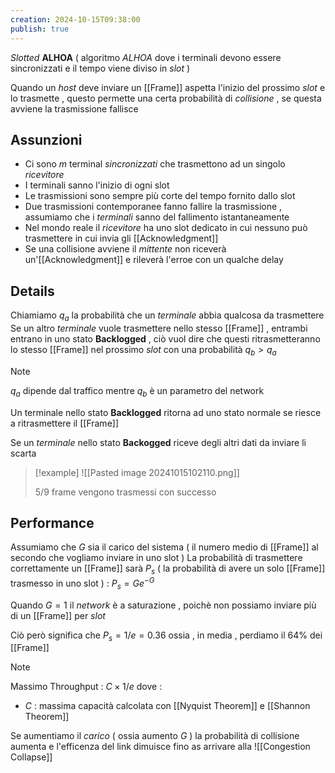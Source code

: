 ```yaml
---
creation: 2024-10-15T09:38:00
publish: true
---
```

*Slotted* **ALHOA** ( algoritmo *ALHOA* dove i terminali devono essere sincronizzati e il tempo viene diviso in *slot* )

Quando un *host* deve inviare un [[Frame]] aspetta l'inizio del prossimo *slot* e lo trasmette , questo permette una certa probabilità di *collisione* , se questa avviene la trasmissione fallisce 

## Assunzioni 

+ Ci sono $m$ terminal *sincronizzati* che trasmettono ad un singolo *ricevitore* 
+ I terminali sanno l'inizio di ogni slot
+ Le trasmissioni sono sempre più corte del tempo fornito dallo slot
+ Due trasmissioni contemporanee fanno fallire la trasmissione , assumiamo che i *terminali* sanno del fallimento istantaneamente
+ Nel mondo reale il *ricevitore* ha uno slot dedicato in cui nessuno può trasmettere in cui invia gli [[Acknowledgment]] 
+ Se una collisione avviene il *mittente* non riceverà un'[[Acknowledgment]] e rileverà l'erroe con un qualche delay 

## Details

Chiamiamo $q_a$ la probabilità che un *terminale* abbia qualcosa da trasmettere 
Se un altro *terminale* vuole trasmettere nello stesso [[Frame]] , entrambi entrano in uno stato **Backlogged** , ciò vuol dire che questi ritrasmetteranno lo stesso [[Frame]] nel prossimo *slot* con una probabilità $q_b > q_a$ 

>[!note] 
>$q_a$ dipende dal traffico mentre $q_b$ è un parametro del network

Un terminale nello stato **Backlogged** ritorna ad uno stato normale se riesce a ritrasmettere il [[Frame]] 

Se un *terminale* nello stato **Backogged** riceve degli altri dati da inviare li scarta

>[!example] 
>![[Pasted image 20241015102110.png]]
>
> 5/9 frame vengono trasmessi con successo

## Performance

Assumiamo che $G$ sia il carico del sistema ( il numero medio di [[Frame]] al secondo che vogliamo inviare in uno slot )
La probabilità di trasmettere correttamente un [[Frame]] sarà $P_s$ ( la probabilità di avere un solo [[Frame]] trasmesso in uno slot ) : $P_s=Ge^{-G}$ 

Quando $G=1$ il *network* è a saturazione , poichè non possiamo inviare più di un [[Frame]] per *slot* 

Ciò però significa che $P_s=1/e = 0.36$ ossia , in media , perdiamo il $64\%$ dei [[Frame]] 

>[!note] 
>Massimo Throughput : $C \times 1/e$
>dove : 
>+ $C$ : massima capacità calcolata con [[Nyquist Theorem]] e [[Shannon Theorem]]

Se aumentiamo il *carico* ( ossia aumento $G$ ) la probabilità di collisione aumenta e l'efficenza del link dimuisce fino as arrivare alla ![[Congestion Collapse]]